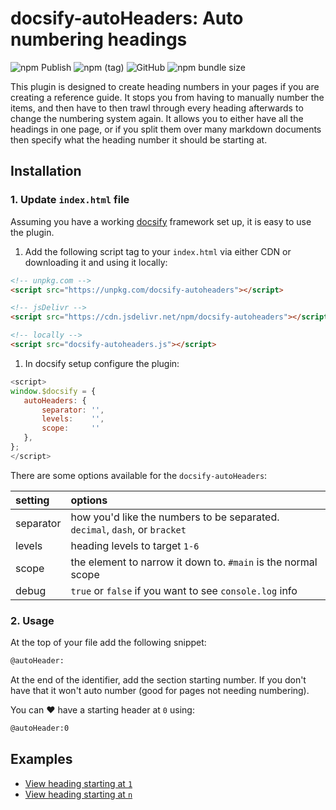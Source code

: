 # docsify-autoHeaders: Auto numbering headings

![npm Publish](https://github.com/markbattistella/docsify-autoHeaders/workflows/npm%20Publish/badge.svg?event=registry_package) ![npm (tag)](https://img.shields.io/npm/v/docsify-autoheaders/latest) ![GitHub](https://img.shields.io/github/license/markbattistella/docsify-autoheaders) ![npm bundle size](https://img.shields.io/bundlephobia/minzip/docsify-autoheaders)

This plugin is designed to create heading numbers in your pages if you are creating a reference guide. It stops you from having to manually number the items, and then have to then trawl through every heading afterwards to change the numbering system again. It allows you to either have all the headings in one page, or if you split them over many markdown documents then specify what the heading number it should be starting at.

## Installation

### 1. Update `index.html` file

Assuming you have a working [docsify](https://docsify.js.org/) framework set up, it is easy to use the plugin.

1. Add the following script tag to your `index.html` via either CDN or downloading it and using it locally:

 ```html
 <!-- unpkg.com -->
 <script src="https://unpkg.com/docsify-autoheaders"></script>

 <!-- jsDelivr -->
 <script src="https://cdn.jsdelivr.net/npm/docsify-autoheaders"></script>

 <!-- locally -->
 <script src="docsify-autoheaders.js"></script>
 ```

1. In docsify setup configure the plugin:

 ```js
<script>
window.$docsify = {
    autoHeaders: {
        separator: '',
        levels:    '',
        scope:     ''
    },
};
</script>
```

There are some options available for the `docsify-autoHeaders`:

| setting   | options |
| :-------- | :------ |
| separator | how you'd like the numbers to be separated. `decimal`, `dash`, or `bracket`
| levels    | heading levels to target `1-6`
| scope     | the element to narrow it down to. `#main` is the normal scope
| debug     | `true` or `false` if you want to see `console.log` info

### 2. Usage

At the top of your file add the following snippet:

```md
@autoHeader:
```

At the end of the identifier, add the section starting number. If you don't have that it won't auto number (good for pages not needing numbering).

You can :heart: have a starting header at `0` using:

```md
@autoHeader:0
```

## Examples

- [View heading starting at `1`](/page1)
- [View heading starting at `n`](/pageN)
